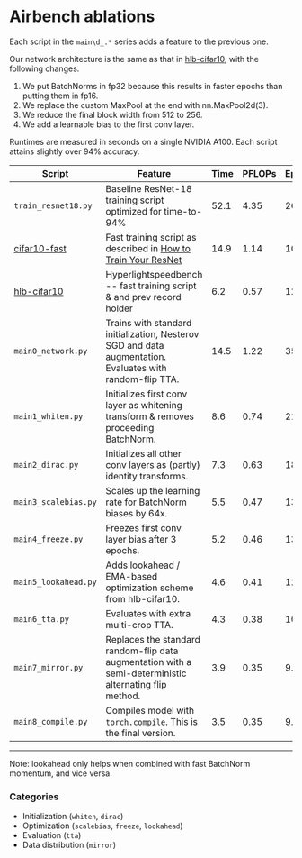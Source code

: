# Airbench ablations

Each script in the `main\d_.*` series adds a feature to the previous one.

Our network architecture is the same as that in [hlb-cifar10](https://github.com/tysam-code/hlb-CIFAR10), with the following changes.
1. We put BatchNorms in fp32 because this results in faster epochs than putting them in fp16.
2. We replace the custom MaxPool at the end with nn.MaxPool2d(3).
3. We reduce the final block width from 512 to 256.
4. We add a learnable bias to the first conv layer.

Runtimes are measured in seconds on a single NVIDIA A100. Each script attains slightly over 94% accuracy.

| Script | Feature | Time | PFLOPs | Epochs |
| - | - | - | - | - |
| `train_resnet18.py` | Baseline ResNet-18 training script optimized for time-to-94% | 52.1  | 4.35 | 26.0 |
| [cifar10-fast](https://github.com/davidcpage/cifar10-fast) | Fast training script as described in [How to Train Your ResNet](https://myrtle.ai/learn/how-to-train-your-resnet/) | 14.9 | 1.14 | 10.0 |
| [hlb-cifar10](https://github.com/tysam-code/hlb-CIFAR10) | Hyperlightspeedbench -- fast training script & and prev record holder | 6.2 | 0.57 | 12.1 |
| `main0_network.py` | Trains with standard initialization, Nesterov SGD and data augmentation. Evaluates with random-flip TTA. | 14.5 | 1.22 | 35.0 |
| `main1_whiten.py` | Initializes first conv layer as whitening transform & removes proceeding BatchNorm. | 8.6 | 0.74 | 21.0 |
| `main2_dirac.py` | Initializes all other conv layers as (partly) identity transforms. | 7.3 | 0.63 | 18.0 |
| `main3_scalebias.py` | Scales up the learning rate for BatchNorm biases by 64x. | 5.5 | 0.47 | 13.5 |
| `main4_freeze.py` | Freezes first conv layer bias after 3 epochs. | 5.2 | 0.46 | 13.5 |
| `main5_lookahead.py` | Adds lookahead / EMA-based optimization scheme from hlb-cifar10. | 4.6 | 0.41 | 12.0 |
| `main6_tta.py` | Evaluates with extra multi-crop TTA. | 4.3 | 0.38 | 10.8 |
| `main7_mirror.py` | Replaces the standard random-flip data augmentation with a semi-deterministic alternating flip method. | 3.9 | 0.35 | 9.9 |
| `main8_compile.py` | Compiles model with `torch.compile`. This is the final version. | 3.5 | 0.35 | 9.9 |

---
Note: lookahead only helps when combined with fast BatchNorm momentum, and vice versa.

### Categories
* Initialization (`whiten`, `dirac`)
* Optimization (`scalebias`, `freeze`, `lookahead`)
* Evaluation (`tta`)
* Data distribution (`mirror`)

